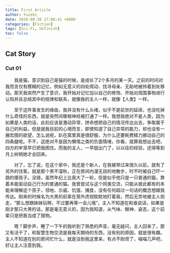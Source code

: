 ```yaml
---
title: First Article
author: Yuzeki
date: 2020-08-30 17:08:41 +0800
categories: [Fiction]
tags: [Sci-Fi, Unfinish]
toc: false
---
```

## Cat Story

### Cut 01

&emsp;&emsp;我是猫，意识到自己是猫的时候，是成长了2个多月的某一天。之前的时间对我而言仅有模糊的记忆，例如无意义的四处爬动、找寻母亲、无助地被拎着到处移动。那天我突然产生了意识，我开始对记忆加以自己的修饰、开始对周围事物进行认知并且总结其中的规律和联系，就像我的主人一样，就像【人类】一样。  

&emsp;&emsp;至于这件事发生的缘由，我并没有什么头绪，似乎不是前世的延续，也没吃掉什么奇怪的东西，就是突然间哪根神经被打通了一样。我想我绝对不是人类，因为如果是人类的话，此刻应该是激动异常、拼命想把自己的情况传达出去，争取属于自己的利益，但是就我目前的心境而言，即使知道了自己异常的能力，却也没有一展宏图的欲望，怎么说呢，趴在窝里真是很舒服，为什么还要耗费精力挪动自己的四条腿呢。不不，这绝对不是因为懒惰之类的负面情绪，你看，就算我想出去吧，四方的牢笼早已把我困住。而我的主人，一早就出门了，以以往的经验，还得等到月上树梢她才会回来。  

&emsp;&emsp;对了，忘了说，在这个家中，我还是个新人，在我被带过来很久以前，就有了另外的住客。就是那个黑不溜秋，正在房间内漫无目的地散步，时不时被自己吓一跳的傻孩子。没错，虽然年纪上比我大了一轮，但是似乎他只是一只普通的猫，靠着本能驱动自己行为的普通的猫。我曾尝试与这个同类交流，只能从彼此都有的本能来理解这个孩子，领地、示威、饥饿、捕食，没有任何超过一句话的概念想跟我传达。刚来的时候名为大黑的前辈在笼外虎视眈眈地盯着我，然后无奈地被主人抱走，“那么想跟妹妹玩啊，不过要再等一会儿哦”，主人不知道在和谁说话，如果是刚才那只大黑的话，那是毫无意义的，因为我知道，从气味、眼神、姿态，这个前辈只是把我当成了猎物。  

&emsp;&emsp;嗯？脚步声，睡了一下午的我听到了熟悉的声音，毫无疑问，主人回来了，那又有活干了，和智慧生物交流是我每天期待的东西，没有别的原因，就是很有趣。主人不知道在别的房间忙什么，就是没到我这里来，有点不耐烦了，喵喵几声吧，好让主人注意到我。
